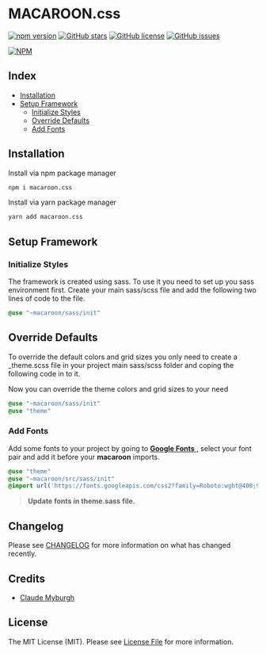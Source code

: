 # MACAROON.css

[![npm version](https://badge.fury.io/js/macaroon.css.svg)](https://badge.fury.io/js/macaroon.css)
[![GitHub stars](https://img.shields.io/github/stars/DesignByCode/macaroon)](https://github.com/DesignByCode/macaroon/stargazers)
[![GitHub license](https://img.shields.io/github/license/DesignByCode/macaroon)](https://github.com/DesignByCode/macaroon)
[![GitHub issues](https://img.shields.io/github/issues/DesignByCode/macaroon)](https://github.com/DesignByCode/macaroon/issues)

[![NPM](https://nodei.co/npm/macaroon.css.png?compact=true)](https://npmjs.org/package/macaroon.css)

## Index

-   [Installation](#Installation)
-   [Setup Framework](#setup-framework)
    -   [Initialize Styles](#initialize-styles)
    -   [Override Defaults](#override-defaults)
    -   [Add Fonts](#add-fonts)

## Installation

Install via npm package manager

```bash
npm i macaroon.css
```

Install via yarn package manager

```bash
yarn add macaroon.css
```

## Setup Framework

### Initialize Styles

The framework is created using sass. To use it you need to set up you sass environment first. Create your main sass/scss file and add the following two
lines of code to the file.

```sass
@use "~macaroon/sass/init"
```

## Override Defaults

To override the default colors and grid sizes you only need to create a \_theme.scss file in your project main sass/scss folder and coping the following code in
to it.

Now you can override the theme colors and grid sizes to your need

```sass
@use "~macaroon/sass/init"
@use "theme"
```

### Add Fonts

Add some fonts to your project by going to [**Google Fonts** ](https://fonts.google.com/), select your font pair and 
add it before your **macaroon**
imports.

```sass
@use "theme"
@use "~macaroon/src/sass/init"
@import url('https://fonts.googleapis.com/css2?family=Roboto:wght@400;900&display=swap')
```

> **Update fonts in theme.sass file.**

## Changelog

Please see [CHANGELOG](CHANGELOG.md) for more information on what has changed recently.

## Credits

-   [Claude Myburgh](https://github.com/designbycode)

## License

The MIT License (MIT). Please see [License File](LICENSE.md) for more information.
